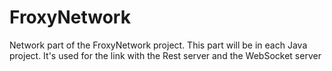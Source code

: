 # FroxyNetwork
Network part of the FroxyNetwork project. This part will be in each Java project. It's used for the link with the Rest server and the WebSocket server
